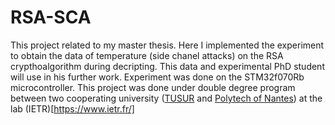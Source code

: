 # RSA-SCA
This project related to my master thesis. 
Here I implemented the experiment to obtain the data of temperature (side chanel attacks) on the RSA crypthoalgorithm during decripting.
This data and experimental PhD student will use in his further work.
Experiment was done on the STM32f070Rb microcontroller.
This project was done under double degree program between two cooperating university ([TUSUR](https://tusur.ru/en) and [Polytech of Nantes](https://polytech.univ-nantes.fr/)) at the lab (IETR)[https://www.ietr.fr/] 
